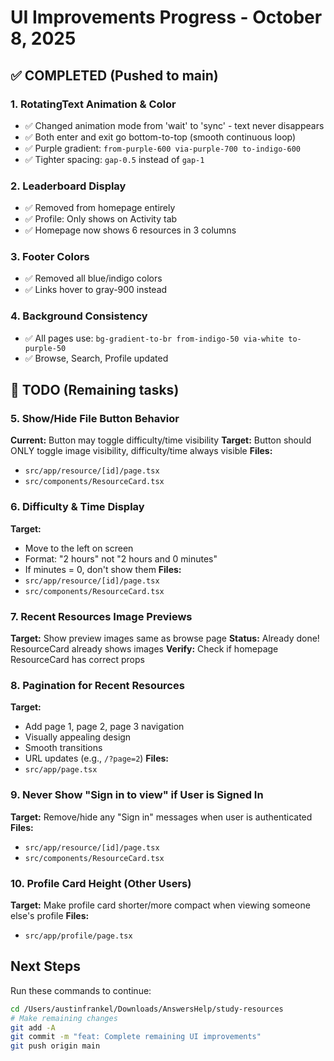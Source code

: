 # UI Improvements Progress - October 8, 2025

## ✅ COMPLETED (Pushed to main)

### 1. RotatingText Animation & Color
- ✅ Changed animation mode from 'wait' to 'sync' - text never disappears
- ✅ Both enter and exit go bottom-to-top (smooth continuous loop)
- ✅ Purple gradient: `from-purple-600 via-purple-700 to-indigo-600`
- ✅ Tighter spacing: `gap-0.5` instead of `gap-1`

### 2. Leaderboard Display
- ✅ Removed from homepage entirely
- ✅ Profile: Only shows on Activity tab
- ✅ Homepage now shows 6 resources in 3 columns

### 3. Footer Colors
- ✅ Removed all blue/indigo colors
- ✅ Links hover to gray-900 instead

### 4. Background Consistency
- ✅ All pages use: `bg-gradient-to-br from-indigo-50 via-white to-purple-50`
- ✅ Browse, Search, Profile updated

## 🚧 TODO (Remaining tasks)

### 5. Show/Hide File Button Behavior
**Current:** Button may toggle difficulty/time visibility
**Target:** Button should ONLY toggle image visibility, difficulty/time always visible
**Files:** 
- `src/app/resource/[id]/page.tsx`
- `src/components/ResourceCard.tsx`

### 6. Difficulty & Time Display
**Target:**
- Move to the left on screen
- Format: "2 hours" not "2 hours and 0 minutes"
- If minutes = 0, don't show them
**Files:** 
- `src/app/resource/[id]/page.tsx`
- `src/components/ResourceCard.tsx`

### 7. Recent Resources Image Previews
**Target:** Show preview images same as browse page
**Status:** Already done! ResourceCard already shows images
**Verify:** Check if homepage ResourceCard has correct props

### 8. Pagination for Recent Resources
**Target:**
- Add page 1, page 2, page 3 navigation
- Visually appealing design
- Smooth transitions
- URL updates (e.g., `/?page=2`)
**Files:**
- `src/app/page.tsx`

### 9. Never Show "Sign in to view" if User is Signed In
**Target:** Remove/hide any "Sign in" messages when user is authenticated
**Files:**
- `src/app/resource/[id]/page.tsx`
- `src/components/ResourceCard.tsx`

### 10. Profile Card Height (Other Users)
**Target:** Make profile card shorter/more compact when viewing someone else's profile
**Files:**
- `src/app/profile/page.tsx`

## Next Steps

Run these commands to continue:
```bash
cd /Users/austinfrankel/Downloads/AnswersHelp/study-resources
# Make remaining changes
git add -A
git commit -m "feat: Complete remaining UI improvements"
git push origin main
```

